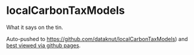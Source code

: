 # localCarbonTaxModels

What it says on the tin.

Auto-pushed to https://github.com/dataknut/localCarbonTaxModels) and [best viewed via github pages](https://dataknut.github.io/localCarbonTaxModels/).
